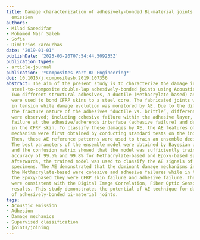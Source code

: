 ```yaml
---
title: Damage characterization of adhesively-bonded Bi-material joints using acoustic
  emission
authors:
- Milad Saeedifar
- Mohamed Nasr Saleh
- Sofia
- Dimitrios Zarouchas
date: '2019-01-01'
publishDate: '2025-03-20T07:54:44.509255Z'
publication_types:
- article-journal
publication: '*Composites Part B: Engineering*'
doi: 10.1016/j.compositesb.2019.107356
abstract: The aim of the present study is to characterize the damage in bi-material
  steel-to-composite double-lap adhesively-bonded joints using Acoustic Emission (AE).
  Two different structural adhesives, a ductile (Methacrylate-based) and brittle (Epoxy-based),
  were used to bond CFRP skins to a steel core. The fabricated joints were loaded
  in tension while damage evolution was monitored by AE. Due to the difference in
  the fracture nature of the adhesives “ductile vs. brittle”, different damage mechanisms
  were observed; including cohesive failure within the adhesive layer, steel deformation,
  failure at the adhesive/adherends interface (adhesive failure) and delamination
  in the CFRP skin. To classify these damages by AE, the AE features of each damage
  mechanism were first obtained by conducting standard tests on the individual constituents.
  Then, these AE reference patterns were used to train an ensemble decision tree classifier.
  The best parameters of the ensemble model were obtained by Bayesian optimization,
  and the confusion matrix showed that the model was sufficiently trained with the
  accuracy of 99.5% and 99.8% for Methacrylate-based and Epoxy-based specimens respectively.
  Afterwards, the trained model was used to classify the AE signals of the double-lap
  specimens. The AE demonstrated that the dominant damage mechanisms in the case of
  the Methacrylate-based were cohesive and adhesive failures while in the case of
  the Epoxy-based they were CFRP skin failure and adhesive failure. These results
  were consistent with the Digital Image Correlation, Fiber Optic Sensor and camera
  results. This study demonstrates the potential of AE technique for damage characterization
  of adhesively-bonded bi-material joints.
tags:
- Acoustic emission
- Adhesion
- Damage mechanics
- Supervised classification
- joints/joining
---
```

